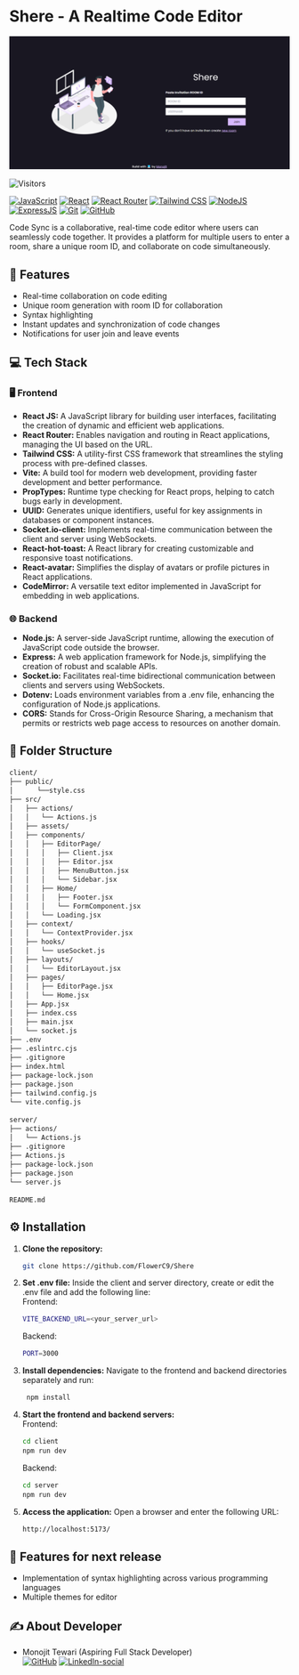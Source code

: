 # Shere - A Realtime Code Editor

![screenshot](./screenshots/screenshot.png)

![Visitors](https://api.visitorbadge.io/api/visitors?path=https%3A%2F%2Fgithub.com%2Fsahilatahar%2FCode-Sync&label=Repo%20Views&countColor=%2337d67a&labelStyle=upper)

[![JavaScript](https://img.shields.io/badge/JavaScript-323330?style=for-the-badge&logo=javascript&logoColor=F7DF1E)]()
[![React](https://img.shields.io/badge/React-20232A?style=for-the-badge&logo=react&logoColor=61DAFB)]()
[![React Router](https://img.shields.io/badge/React_Router-CA4245?style=for-the-badge&logo=react-router&logoColor=white)]()
[![Tailwind CSS](https://img.shields.io/badge/Tailwind_CSS-38B2AC?style=for-the-badge&logo=tailwind-css&logoColor=white)]()
[![NodeJS](https://img.shields.io/badge/Node.js-43853D?style=for-the-badge&logo=node.js&logoColor=white)]()
[![ExpressJS](https://img.shields.io/badge/Express.js-404D59?style=for-the-badge)]()
[![Git](https://img.shields.io/badge/GIT-E44C30?style=for-the-badge&logo=git&logoColor=white)]()
[![GitHub](https://img.shields.io/badge/GitHub-100000?style=for-the-badge&logo=github&logoColor=white)]()

Code Sync is a collaborative, real-time code editor where users can seamlessly code together. It provides a platform for multiple users to enter a room, share a unique room ID, and collaborate on code simultaneously.

## 🔮 Features
- Real-time collaboration on code editing
- Unique room generation with room ID for collaboration
- Syntax highlighting
- Instant updates and synchronization of code changes
- Notifications for user join and leave events

## 💻 Tech Stack
### 🖥️ Frontend
- **React JS:** A JavaScript library for building user interfaces, facilitating the creation of dynamic and efficient web applications.
- **React Router:** Enables navigation and routing in React applications, managing the UI based on the URL.
- **Tailwind CSS:** A utility-first CSS framework that streamlines the styling process with pre-defined classes.
- **Vite:** A build tool for modern web development, providing faster development and better performance.
- **PropTypes:** Runtime type checking for React props, helping to catch bugs early in development.
- **UUID:** Generates unique identifiers, useful for key assignments in databases or component instances.
- **Socket.io-client:** Implements real-time communication between the client and server using WebSockets.
- **React-hot-toast:** A React library for creating customizable and responsive toast notifications.
- **React-avatar:** Simplifies the display of avatars or profile pictures in React applications.
- **CodeMirror:** A versatile text editor implemented in JavaScript for embedding in web applications.

### 🌐 Backend
- **Node.js:** A server-side JavaScript runtime, allowing the execution of JavaScript code outside the browser.
- **Express:** A web application framework for Node.js, simplifying the creation of robust and scalable APIs.
- **Socket.io:** Facilitates real-time bidirectional communication between clients and servers using WebSockets.
- **Dotenv:** Loads environment variables from a .env file, enhancing the configuration of Node.js applications.
- **CORS:** Stands for Cross-Origin Resource Sharing, a mechanism that permits or restricts web page access to resources on another domain.


## 📂 Folder Structure
```
client/
├── public/
│      └──style.css
├── src/
│   ├── actions/
│   │   └── Actions.js
│   ├── assets/
│   ├── components/
│   │   ├── EditorPage/
│   │   │   ├── Client.jsx
│   │   │   ├── Editor.jsx
│   │   │   ├── MenuButton.jsx
│   │   │   └── Sidebar.jsx
│   │   ├── Home/
│   │   │   ├── Footer.jsx
│   │   │   └── FormComponent.jsx
│   │   └── Loading.jsx
│   ├── context/
│   │   └── ContextProvider.jsx
│   ├── hooks/
│   │   └── useSocket.js
│   ├── layouts/
│   │   └── EditorLayout.jsx
│   ├── pages/
│   │   ├── EditorPage.jsx
│   │   └── Home.jsx
│   ├── App.jsx
│   ├── index.css
│   ├── main.jsx
│   └── socket.js
├── .env
├── .eslintrc.cjs
├── .gitignore
├── index.html
├── package-lock.json
├── package.json
├── tailwind.config.js
└── vite.config.js

server/
├── actions/
│   └── Actions.js
├── .gitignore
├── Actions.js
├── package-lock.json
├── package.json
└── server.js

README.md
```

## ⚙️ Installation
1. **Clone the repository:**
   ```bash
   git clone https://github.com/FlowerC9/Shere
   ```
2. **Set .env file:**
    Inside the client and server directory, create or edit the .env file and add the following line:  
    Frontend:
    ```bash
    VITE_BACKEND_URL=<your_server_url>
    ```
    Backend:
    ```bash
    PORT=3000
    ```

1. **Install dependencies:**
    Navigate to the frontend and backend directories separately and run:
   ```bash
    npm install
   ```
2. **Start the frontend and backend servers:**  
    Frontend:
    ```bash
    cd client
    npm run dev
    ```
    Backend:  
    ```bash
    cd server
    npm run dev
    ```
3. **Access the application:**
   Open a browser and enter the following URL:
   ```bash
   http://localhost:5173/
   ```

## 🔮 Features for next release
- Implementation of syntax highlighting across various programming languages 
- Multiple themes for editor


## ✍️ About Developer
- Monojit Tewari (Aspiring Full Stack Developer)    
[![GitHub](https://img.shields.io/badge/GitHub-100000.svg?style=for-the-badge&logo=github&logoColor=white)](https://github.com/FlowerC9)
[![LinkedIn-social](https://img.shields.io/badge/linkedin-%230077B5.svg?style=for-the-badge&logo=linkedin&logoColor=white)](https://linkedin.com/in/Monojit-Tewari)